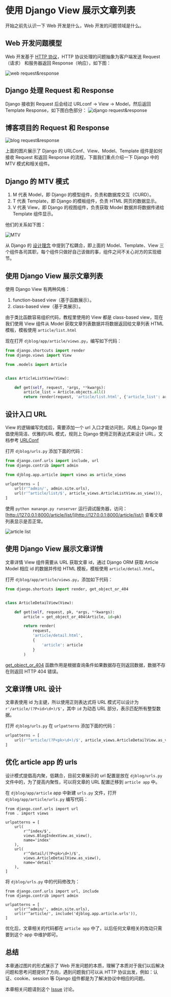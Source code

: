 # 使用 Django View 展示文章列表

开始之前先认识一下 Web 开发是什么，Web 开发的问题领域是什么。

## Web 开发问题模型
Web 开发基于 [HTTP 协议](https://baike.baidu.com/item/HTTP)，HTTP 协议处理的问题抽象为客户端发送 Request（请求） 和服务器返回 Response（响应），如下图：

![web request&response](http://cdn.defcoding.com/D43F37A1-BB69-41BB-8129-195CA16AD425.png)

## Django 处理 Request 和 Response
Django 接收到 Request 后会经过 URLconf -> View -> Model，然后返回 Template Response，如下图白色部分：
![django request&response](http://cdn.defcoding.com/8D1E6A6B-E18D-49E9-BFBC-A80CF5018B5C.png)

## 博客项目的 Request 和 Response

![blog request&response](http://cdn.defcoding.com/76BFC046-8E3B-46E8-B8F0-0C31376A790F.png)

上面的图片展示了 Django 的 URLConf、View、Model、Template 组件是如何接收 Request 和返回 Response 的流程，下面我们重点介绍一下 Django 中的 MTV 模式和相关组件。

## Django 的 MTV 模式

1. M 代表 Model，即 Django 的模型组件，负责和数据库交互（CURD）。
2. T 代表 Template，即 Django 的模板组件，负责 HTML 网页的数据显示。
3. V 代表 View，即 Django 的视图组件，负责获取 Model 数据并将数据传递给 Template 组件显示。

他们的关系如下图：

![MTV](http://cdn.defcoding.com/475F253E-4C47-41BA-9222-45B76202EC9F.png)

从 Django 的 [设计理念](https://docs.djangoproject.com/zh-hans/2.2/misc/design-philosophies/) 中提到了松耦合，即上面的 Model、Template、View 三个组件各司其职，每个组件只做好自己该做的事，组件之间不关心对方的实现细节。

## 使用 Django View 展示文章列表
使用 Django View 有两种风格：

1. function-based view（基于函数展示）。
2. class-based view（基于类展示）。

由于类比函数容易组织代码，教程里使用的 View 都是 class-based view，现在我们使用 View 组件从 Model 获取文章列表数据并将数据返回给文章列表 HTML 模板，模板使用 `article/list.html`

现在打开 `djblog/app/article/views.py`，编写如下代码：
``` python
from django.shortcuts import render
from django.views import View

from .models import Article


class ArticleListView(View):

    def get(self, request, *args, **kwargs):
        article_list = Article.objects.all()
        return render(request, 'article/list.html', {'article_list': article_list})
```

## 设计入口 URL
View 的逻辑编写完成后，需要添加一个 url 入口才能访问到，风格上 Django 提倡使用简洁、优雅的URL 模式，规则上 Django 使用正则表达式来设计 URL，文档参考 [URLConf](https://docs.djangoproject.com/zh-hans/2.2/topics/http/urls/)

打开 `djblog/urls.py` 添加下面的代码：
``` python
from django.conf.urls import include, url
from django.contrib import admin

from djblog.app.article import views as article_views

urlpatterns = [
    url(r'^admin/', admin.site.urls),
    url(r'^article/list/$', article_views.ArticleListView.as_view()),
]
```

使用 `python manange.py runserver` 运行调试服务器，访问：[http://127.0.0.1:8000/article/list/](http://127.0.0.1:8000/article/list/) 查看文章列表显示是否正常。

![article list](http://cdn.defcoding.com/1F23A15A-34A7-4B07-A20C-E2F49F2711DB.png)

## 使用 Django View 展示文章详情
文章详情 View 组件需要从 URL 获取文章 id，通过 Django ORM 获取 Article Model 相应 id 的数据并传给 HTML 模板，模板使用 `article/detail.html`。

打开 `djblog/app/article/views.py`，添加如下代码：
``` python
from django.shortcuts import render, get_object_or_404


class ArticleDetailView(View):

    def get(self, request, pk, *args, **kwargs):
        article = get_object_or_404(Article, id=pk)

        return render(
            request,
            'article/detail.html',
            {
                'article': article
            }
        )
```
[get_object_or_404](https://docs.djangoproject.com/zh-hans/2.2/topics/http/shortcuts/#django.shortcuts.get_object_or_404) 函数作用是根据查询条件如果数据存在则返回数据，数据不存在则返回 HTTP 404 错误。

## 文章详情 URL 设计
文章表使用 id 为主键，所以使用正则表达式将 URL 模式可以设计为 `r'/article/(?P<id>\d+)/$'`，其中 `id` 为动态 URL 部分，表示匹配所有整型数据。

打开 `djblog/urls.py` 在 `urlpatterns` 添加下面的代码：
``` python
urlpatterns = [
    url(r'^article/(?P<pk>\d+)/$', article_views.ArticleDetailView.as_view()),
]
```

## 优化 article app 的 urls
设计模式提倡高内聚，低耦合，目前文章展示的 url 配置是放在 `djblog/urls.py` 文件中的，为了提高内聚性，可以将文章的 URL 配置迁移到 `article app` 中。

在 `djblog/app/article` app 中新建 `urls.py` 文件，打开 `djblog/app/article/urls.py` 编写代码：
```
from django.conf.urls import url
from . import views

urlpatterns = [
    url(
        r'^index/$',
        views.BlogIndexView.as_view(),
        name='index'
    ),
    url(
        r'^detail/(?P<pk>\d+)/$',
        views.ArticleDetailView.as_view(),
        name='detail'
    ),
]
```

将 `djblog/urls.py` 中的代码修改为：
```
from django.conf.urls import url, include
from django.contrib import admin

urlpatterns = [
    url(r'^admin/', admin.site.urls),
    url(r'^article/', include('djblog.app.article.urls')),
]
```

优化后，文章相关的代码都在 `article app` 中了，以后任何文章相关的改动只需要到这个 app 中维护即可。

## 总结
本章通过图片的形式展示了 Web 开发问题的本质，理解了本质对于我们以后解决问题和思考问题提供了方向，遇到问题我们可以从 HTTP 协议出发，例如：认证、cookie、session 等 Django 组件都是为了解决协议中相应的问题。

本章相关问题请到这个 [Issue](https://github.com/runforever/djblog/issues/5) 讨论。
